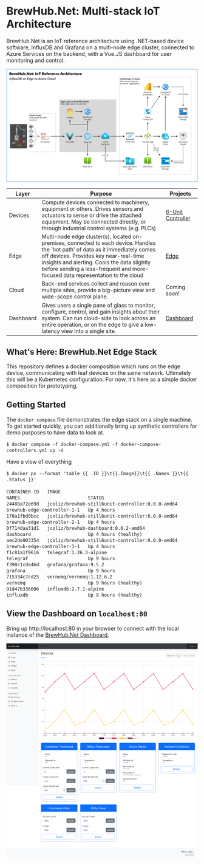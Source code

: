 # BrewHub.Net: Multi-stack IoT Architecture

BrewHub.Net is an IoT reference architecture using .NET-based device software, InfluxDB and Grafana on a multi-node edge cluster, connected to Azure Services on the backend, with a Vue.JS dashboard for user monitoring and control.

![Reference Architecture](docs/images/arch.png)

| Layer | Purpose | Projects |
| -------- | ------- |  ------- |
| Devices | Compute devices connected to machinery, equipment or others. Drives sensors and actuators to sense or drive the attached equipment. May be connected directly, or through industrial control systems (e.g. PLCs) | [6-Unit Controller](https://github.com/jcoliz/BrewHub.Devices.Still6UnitController)
| Edge  | Multi-node edge cluster(s), located on-premises, connected to each device. Handles the 'hot path' of data as it immediately comes off devices. Provides key near-real-time insights and alerting. Cools the data slightly before sending a less-frequent and more-focused data representation to the cloud  | [Edge](https://github.com/jcoliz/BrewHub.Edge)
| Cloud   | Back-end services collect and reason over multiple sites, provide a big-picture view and wide-scope control plane. | Coming soon!
| Dashboard | Gives users a single pane of glass to monitor, configure, control, and gain insights about their system. Can run cloud-side to look across an entire operation, or on the edge to give a low-latency view into a single site. | [Dashboard](https://github.com/jcoliz/BrewHub.Dashboard)

## What's Here: BrewHub.Net Edge Stack

This repository defines a docker composition which runs on the edge device, communicating with leaf devices on the same network. Ultimately this will be a Kubernetes configuration. For now, it's here as a simple docker composition for prototyping.

## Getting Started

The `docker compose` file demonstrates the edge stack on a single machine. To get started quickly, you can additionally bring up synthetic controllers for demo purposes to have data to look at.

```
$ docker compose -f docker-compose.yml -f docker-compose-controllers.yml up -d
```

Have a view of everything

```
$ docker ps --format 'table {{ .ID }}\t{{.Image}}\t{{ .Names }}\t{{ .Status }}'

CONTAINER ID   IMAGE                                              NAMES                         STATUS
24488a72e69d   jcoliz/brewhub-still6unit-controller:0.0.0-amd64   brewhub-edge-controller-1-1   Up 4 hours
170a1fbd0bcc   jcoliz/brewhub-still6unit-controller:0.0.0-amd64   brewhub-edge-controller-2-1   Up 4 hours
0f714daa31d1   jcoliz/brewhub-dashboard:0.0.2-amd64               dashboard                     Up 4 hours (healthy)
aec2de903354   jcoliz/brewhub-still6unit-controller:0.0.0-amd64   brewhub-edge-controller-3-1   Up 4 hours
f1c81a1f9616   telegraf:1.26.3-alpine                             telegraf                      Up 9 hours
f390c1cde46d   grafana/grafana:9.5.2                              grafana                       Up 9 hours
715334c7cd25   vernemq/vernemq:1.12.6.2                           vernemq                       Up 9 hours (healthy)
91d47b336006   influxdb:2.7.1-alpine                              influxdb                      Up 9 hours (healthy)
```

## View the Dashboard on `localhost:80`

Bring up http://localhost:80 in your browser to connect with the local instance of the [BrewHub.Net Dashboard](https://github.com/jcoliz/BrewHub.Dashboard).

![Dashboard](docs/images/Dashboard.png)
